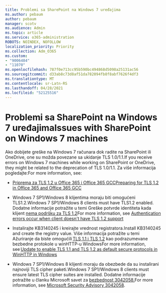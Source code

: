 ```yaml
---
title: Problemi sa SharePoint na Windows 7 uređajima
ms.author: pebaum
author: pebaum
manager: scotv
ms.audience: Admin
ms.topic: article
ms.service: o365-administration
ROBOTS: NOINDEX, NOFOLLOW
localization_priority: Priority
ms.collection: Adm_O365
ms.custom:
- "9006484"
- "11070"
ms.openlocfilehash: 787f0e713cc95b590bc494868d5098a25131ac56
ms.sourcegitcommit: d33ab8c73d8af51da782094fb8f8abf7626f4df3
ms.translationtype: MT
ms.contentlocale: sr-Latn-RS
ms.lasthandoff: 04/28/2021
ms.locfileid: "52125516"
---
```

# <a name="issues-with-sharepoint-on-windows-7-machines"></a><span data-ttu-id="0f75d-102">Problemi sa SharePoint na Windows 7 uređajima</span><span class="sxs-lookup"><span data-stu-id="0f75d-102">Issues with SharePoint on Windows 7 machines</span></span>

<span data-ttu-id="0f75d-103">Ako dobijete greške na Windows 7 računara dok radite na SharePoint ili OneDrive, one su možda povezane sa ukidanje TLS 1.0/1.1.</span><span class="sxs-lookup"><span data-stu-id="0f75d-103">If you receive errors on Windows 7 machines while working on SharePoint or OneDrive, they might be related to the deprecation of TLS 1.0/1.1.</span></span> <span data-ttu-id="0f75d-104">Za više informacija pogledajte:</span><span class="sxs-lookup"><span data-stu-id="0f75d-104">For more information, see:</span></span>

- [<span data-ttu-id="0f75d-105">Priprema za TLS 1.2 u Office 365 i Office 365 GCC</span><span class="sxs-lookup"><span data-stu-id="0f75d-105">Preparing for TLS 1.2 in Office 365 and Office 365 GCC</span></span>](https://docs.microsoft.com/microsoft-365/compliance/prepare-tls-1.2-in-office-365)

- <span data-ttu-id="0f75d-106">Windows 7 SP1/Windows 8 klijentima moraju biti omogućeni TLS1.2.</span><span class="sxs-lookup"><span data-stu-id="0f75d-106">Windows 7 SP1/Windows 8 clients must have TLS1.2 enabled.</span></span> <span data-ttu-id="0f75d-107">Dodatne informacije potražite u temi Greške potvrde identiteta kada klijent [nema podršku za TLS 1.2](https://review.docs.microsoft.com/sharepoint/troubleshoot/administration/authentication-errors-tls12-support)</span><span class="sxs-lookup"><span data-stu-id="0f75d-107">For more information, see [Authentication errors occur when client doesn't have TLS 1.2 support](https://review.docs.microsoft.com/sharepoint/troubleshoot/administration/authentication-errors-tls12-support)</span></span>

- <span data-ttu-id="0f75d-108">Instalirajte KB3140245 i kreirajte vrednost registratora.</span><span class="sxs-lookup"><span data-stu-id="0f75d-108">Install KB3140245 and create the registry value.</span></span> <span data-ttu-id="0f75d-109">Više informacija potražite u temi Ažuriranje da biste omogućili [TLS 1.1 i TLS 1.2](https://support.microsoft.com/topic/update-to-enable-tls-1-1-and-tls-1-2-as-default-secure-protocols-in-winhttp-in-windows-c4bd73d2-31d7-761e-0178-11268bb10392) kao podrazumevane bezbedne protokole u winHTTP-u Windows</span><span class="sxs-lookup"><span data-stu-id="0f75d-109">For more information, see [Update to enable TLS 1.1 and TLS 1.2 as default secure protocols in WinHTTP in Windows](https://support.microsoft.com/topic/update-to-enable-tls-1-1-and-tls-1-2-as-default-secure-protocols-in-winhttp-in-windows-c4bd73d2-31d7-761e-0178-11268bb10392)</span></span>

- <span data-ttu-id="0f75d-110">Windows 7 SP1/Windows 8 klijenti moraju da obezbede da su instalirani najnoviji TLS cipher paketi.</span><span class="sxs-lookup"><span data-stu-id="0f75d-110">Windows 7 SP1/Windows 8 clients must ensure latest TLS cipher suites are installed.</span></span> <span data-ttu-id="0f75d-111">Dodatne informacije potražite u članku Microsoft savet za [bezbednost 3042058.](https://docs.microsoft.com/security-updates/SecurityAdvisories/2015/3042058)</span><span class="sxs-lookup"><span data-stu-id="0f75d-111">For more information, see [Microsoft Security Advisory 3042058](https://docs.microsoft.com/security-updates/SecurityAdvisories/2015/3042058).</span></span> 


